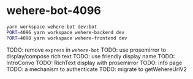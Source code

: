 # wehere-bot-4096

```sh
yarn workspace wehere-bot dev:bot
PORT=4096 yarn workspace wehere-backend dev
PORT=4098 yarn workspace wehere-frontend dev
```

TODO: remove `express` in `wehere-bot`
TODO: use prosemirror to display/compose rich text
TODO: use friendly display name
TODO: IntroConvo
TODO: RichText display with prosemirror
TODO: info page
TODO: a mechanism to authenticate
TODO: migrate to getWehereUrlV2
